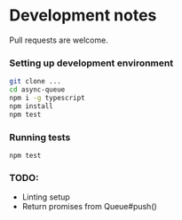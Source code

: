 # Development notes

Pull requests are welcome.

### Setting up development environment
```bash
git clone ...
cd async-queue
npm i -g typescript
npm install
npm test
```

### Running tests
`npm test`

### TODO:
- Linting setup
- Return promises from Queue#push()
